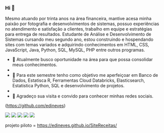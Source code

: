 ### Hi 👋
   Mesmo atuando por trinta anos na área financeira, mantive acesa minha paixão por fotografia e desenvolvimentos de sistemas, possuo experiências no atendimento e satisfação a clientes, trabalho em equipe e estratégias para entrega de resultados. 
   Estudante de Análise e Desenvolvimento de Sistemas cursando meu segundo ano, estou construindo e hospendando sites com temas variados e adquirindo conhecimentos em HTML, CSS, JavaScript, Java, Python, SQL, MySQL, PHP entre outros programas.
 
- 🔭 Atualmente busco oportunidade na área para que possa consolidar meus conhecimentos.
- 
- 🌱 Para este semestre tenho como objetivo me aperfeiçoar em Banco de Dados, Estatisca R, Ferramentas Cloud Databricks, Elasticsearch, Estatistica Python, SQL e desenvolvimento de projetos.
- 
- 🤝 Agradeço sua visita e convido para conhecer minhas redes sociais. 


(https://github.com/edineves)

 [<img src="https://img.shields.io/badge/twitter-%231DA1F2.svg?&style=for-the-badge&logo=twitter&logoColor=white" />](https://twitter.com/USERNAME) [<img src="https://img.shields.io/badge/medium-%2312100E.svg?&style=for-the-badge&logo=medium&logoColor=white" />](https://medium.com/@edineves) [<img src="https://img.shields.io/badge/linkedin-%230077B5.svg?&style=for-the-badge&logo=linkedin&logoColor=white" />](https://www.linkedin.com/in/edison-neves-406150131/) [<img src = "https://img.shields.io/badge/instagram-%23E4405F.svg?&style=for-the-badge&logo=instagram&logoColor=white">](https://www.instagram.com/edinesoa/) [<img src = "https://img.shields.io/badge/facebook-%231877F2.svg?&style=for-the-badge&logo=facebook&logoColor=white">](https://www.facebook.com/people/Edison-Soares/100000779448471/)


projeto piloto =  https://edineves.github.io/SiteReceitas/

